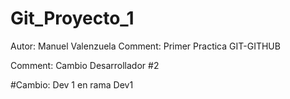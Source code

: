 # Git_Proyecto_1

Autor: Manuel Valenzuela
Comment: Primer Practica GIT-GITHUB

Comment: Cambio Desarrollador #2

#Cambio: Dev 1 en rama Dev1
